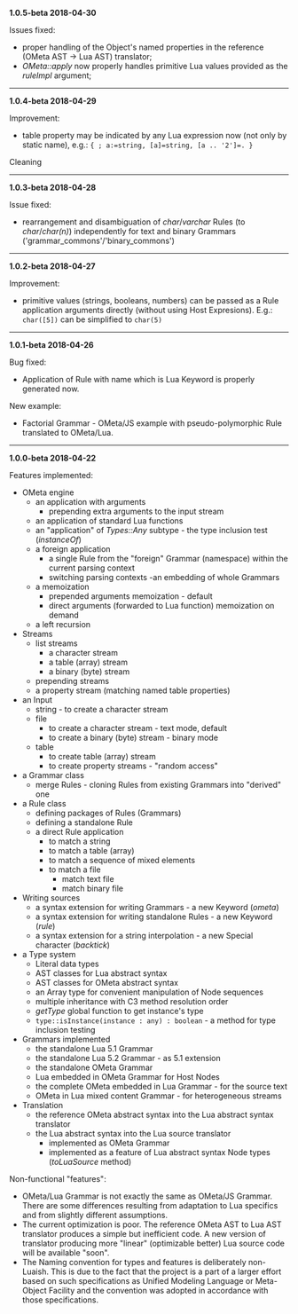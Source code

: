 **1.0.5-beta 2018-04-30**

Issues fixed:
- proper handling of the Object's named properties in the reference (OMeta AST -> Lua AST) translator;
- *OMeta::apply* now properly handles primitive Lua values provided as the *ruleImpl* argument;
___
**1.0.4-beta 2018-04-29**

Improvement:
- table property may be indicated by any Lua expression now (not only by static name), e.g.: `{ ; a:=string, [a]=string, [a .. '2']=. }`

Cleaning
___
**1.0.3-beta 2018-04-28**

Issue fixed:
- rearrangement and disambiguation of *char*/*varchar* Rules (to *char*/*char(n)*) independently for text and binary Grammars ('grammar_commons'/'binary_commons')
___
**1.0.2-beta 2018-04-27**

Improvement:
- primitive values (strings, booleans, numbers) can be passed as a Rule application arguments directly (without using Host Expresions). E.g.: `char([5])` can be simplified to `char(5)`
___
**1.0.1-beta 2018-04-26**

Bug fixed:
- Application of Rule with name which is Lua Keyword is properly generated now.

New example:
- Factorial Grammar - OMeta/JS example with pseudo-polymorphic Rule translated to OMeta/Lua.
___
**1.0.0-beta 2018-04-22**

Features implemented:
- OMeta engine
  - an application with arguments
    - prepending extra arguments to the input stream
  - an application of standard Lua functions
  - an "application" of *Types::Any* subtype - the type inclusion test (*instanceOf*)
  - a foreign application
    - a single Rule from the "foreign" Grammar (namespace) within the current parsing context
    - switching parsing contexts -an embedding of whole Grammars
  - a memoization
    - prepended arguments memoization - default
    - direct arguments (forwarded to Lua function) memoization on demand
  - a left recursion
- Streams
  - list streams
    - a character stream
    - a table (array) stream
    - a binary (byte) stream
  - prepending streams
  - a property stream (matching named table properties)
- an Input
  - string - to create a character stream
  - file
    - to create a character stream - text mode, default
    - to create a binary (byte) stream - binary mode
  - table
    - to create table (array) stream
    - to create property streams - "random access"
- a Grammar class
  - merge Rules - cloning Rules from existing Grammars into "derived" one
- a Rule class
  - defining packages of Rules (Grammars)
  - defining a standalone Rule
  - a direct Rule application
    - to match a string
    - to match a table (array)
    - to match a sequence of mixed elements
    - to match a file
      - match text file
      - match binary file
- Writing sources
  - a syntax extension for writing Grammars - a new Keyword (*ometa*)
  - a syntax extension for writing standalone Rules - a new Keyword (*rule*)
  - a syntax extension for a string interpolation - a new Special character (*backtick*)
- a Type system
  - Literal data types
  - AST classes for Lua abstract syntax
  - AST classes for OMeta abstract syntax
  - an Array type for convenient manipulation of Node sequences
  - multiple inheritance with C3 method resolution order
  - *getType* global function to get instance's type
  - `type::isInstance(instance : any) : boolean` - a method for type inclusion testing
- Grammars implemented
  - the standalone Lua 5.1 Grammar
  - the standalone Lua 5.2 Grammar - as 5.1 extension
  - the standalone OMeta Grammar
  - Lua embedded in OMeta Grammar for Host Nodes
  - the complete OMeta embedded in Lua Grammar - for the source text
  - OMeta in Lua mixed content Grammar - for heterogeneous streams
- Translation
  - the reference OMeta abstract syntax into the Lua abstract syntax translator
  - the Lua abstract syntax into the Lua source translator
    - implemented as OMeta Grammar
    - implemented as a feature of Lua abstract syntax Node types (*toLuaSource* method)

Non-functional "features":
- OMeta/Lua Grammar is not exactly the same as OMeta/JS Grammar. There are some differences resulting from adaptation to Lua specifics and from slightly different assumptions.
- The current optimization is poor. The reference OMeta AST to Lua AST translator produces a simple but inefficient code. A new version of translator producing more "linear" (optimizable better) Lua source code will be available "soon".
- The Naming convention for types and features is deliberately non-Luaish. This is due to the fact that the project is a part of a larger effort based on such specifications as Unified Modeling Language or Meta-Object Facility and the convention was adopted in accordance with those specifications.
